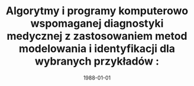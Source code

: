 ---
# Documentation: https://wowchemy.com/docs/managing-content/

title: 'Algorytmy i programy komputerowo wspomaganej diagnostyki medycznej z zastosowaniem
  metod modelowania i identyfikacji dla wybranych przykładów :'
subtitle: ''
summary: ''
authors:
- Marek Kurzyński
- Jerzy Świątek
- Edward Puchała
- sas
- Edward Wąsiewicz
tags: []
categories: []
date: '1988-01-01'
lastmod: 2022-10-07T05:44:49Z
featured: false
draft: false

# Featured image
# To use, add an image named `featured.jpg/png` to your page's folder.
# Focal points: Smart, Center, TopLeft, Top, TopRight, Left, Right, BottomLeft, Bottom, BottomRight.
image:
  caption: ''
  focal_point: ''
  preview_only: false

# Projects (optional).
#   Associate this post with one or more of your projects.
#   Simply enter your project's folder or file name without extension.
#   E.g. `projects = ["internal-project"]` references `content/project/deep-learning/index.md`.
#   Otherwise, set `projects = []`.
projects: []
publishDate: '2022-10-07T05:44:48.723127Z'
publication_types:
- '4'
abstract: ''
publication: ''
---